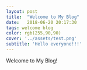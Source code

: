 ```yaml
---
layout: post
title:  "Welcome to My Blog"
date:   2018-06-20 20:17:30
tags: welcome blog
color: rgb(255,90,90)
cover: '../assets/test.png'
subtitle: 'Hello everyone!!!'
---
```

Welcome to My Blog!
